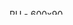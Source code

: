 <a target="_blank" href="https://c117.travelpayouts.com/click?shmarker=196875&promo_id=3553&source_type=banner&type=click"><img src="https://c117.travelpayouts.com/content?promo_id=3553&amp;shmarker=196875&amp;type=init" alt="RU - 600x90" width="600" height="9 I0" /></a>
